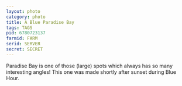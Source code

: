 ```yaml
---
layout: photo
category: photo
title: A Blue Paradise Bay
tags: TAGS
pid: 6780723137
farmid: FARM
serid: SERVER
secret: SECRET
---
```


Paradise Bay is one of those (large) spots which always has so many interesting angles! This one was made shortly after sunset during Blue Hour.
